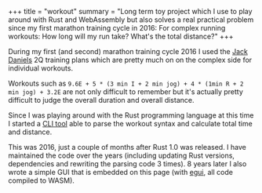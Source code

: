 +++
title = "workout"
summary = "Long term toy project which I use to play around with Rust and WebAssembly but also  solves a real practical problem since my first marathon training cycle in 2016:  For complex running workouts: How long will my run take? What's the total distance?"
+++


During my first (and second) marathon training cycle 2016 I used the
[Jack Daniels](https://en.wikipedia.org/wiki/Jack_Daniels_(coach)) 
2Q training plans which are pretty much on on the complex side for individual workouts. 

Workouts such as `9.6E + 5 * (3 min I + 2 min jog) + 4 * (1min R + 2 min jog) + 3.2E`
are not only difficult to remember but it's actually pretty difficult to judge the overall duration and 
overall distance. 

Since I was playing around with the Rust programming language at this time I started a
[CLI tool]("https://github.com/bernh/workout") able to parse the workout syntax and calculate total time
and distance.

This was 2016, just a couple of months after Rust 1.0 was released. I have maintained the code over the
years (including updating Rust versions, dependencies and rewriting the parsing code 3 times). 
8 years later I also wrote a simple GUI that is embedded on this page 
(with [egui](https://github.com/emilk/egui), all code compiled to WASM).

